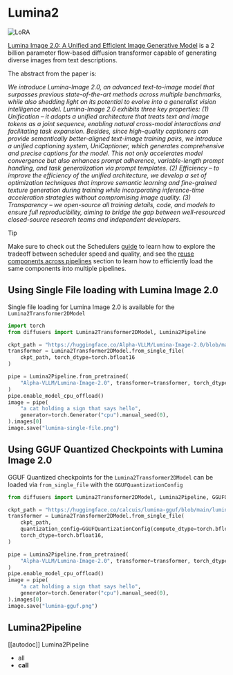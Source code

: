 <!-- Copyright 2025 The HuggingFace Team. All rights reserved.
#
# Licensed under the Apache License, Version 2.0 (the "License");
# you may not use this file except in compliance with the License.
# You may obtain a copy of the License at
#
#     http://www.apache.org/licenses/LICENSE-2.0
#
# Unless required by applicable law or agreed to in writing, software
# distributed under the License is distributed on an "AS IS" BASIS,
# WITHOUT WARRANTIES OR CONDITIONS OF ANY KIND, either express or implied.
# See the License for the specific language governing permissions and
# limitations under the License. -->

# Lumina2

<div class="flex flex-wrap space-x-1">
  <img alt="LoRA" src="https://img.shields.io/badge/LoRA-d8b4fe?style=flat"/>
</div>

[Lumina Image 2.0: A Unified and Efficient Image Generative Model](https://huggingface.co/Alpha-VLLM/Lumina-Image-2.0) is a 2 billion parameter flow-based diffusion transformer capable of generating diverse images from text descriptions.

The abstract from the paper is:

*We introduce Lumina-Image 2.0, an advanced text-to-image model that surpasses previous state-of-the-art methods across multiple benchmarks, while also shedding light on its potential to evolve into a generalist vision intelligence model. Lumina-Image 2.0 exhibits three key properties: (1) Unification – it adopts a unified architecture that treats text and image tokens as a joint sequence, enabling natural cross-modal interactions and facilitating task expansion. Besides, since high-quality captioners can provide semantically better-aligned text-image training pairs, we introduce a unified captioning system, UniCaptioner, which generates comprehensive and precise captions for the model. This not only accelerates model convergence but also enhances prompt adherence, variable-length prompt handling, and task generalization via prompt templates. (2) Efficiency – to improve the efficiency of the unified architecture, we develop a set of optimization techniques that improve semantic learning and fine-grained texture generation during training while incorporating inference-time acceleration strategies without compromising image quality. (3) Transparency – we open-source all training details, code, and models to ensure full reproducibility, aiming to bridge the gap between well-resourced closed-source research teams and independent developers.*

> [!TIP]
> Make sure to check out the Schedulers [guide](../../using-diffusers/schedulers) to learn how to explore the tradeoff between scheduler speed and quality, and see the [reuse components across pipelines](../../using-diffusers/loading#reuse-a-pipeline) section to learn how to efficiently load the same components into multiple pipelines.

## Using Single File loading with Lumina Image 2.0

Single file loading for Lumina Image 2.0 is available for the `Lumina2Transformer2DModel`

```python
import torch
from diffusers import Lumina2Transformer2DModel, Lumina2Pipeline

ckpt_path = "https://huggingface.co/Alpha-VLLM/Lumina-Image-2.0/blob/main/consolidated.00-of-01.pth"
transformer = Lumina2Transformer2DModel.from_single_file(
    ckpt_path, torch_dtype=torch.bfloat16
)

pipe = Lumina2Pipeline.from_pretrained(
    "Alpha-VLLM/Lumina-Image-2.0", transformer=transformer, torch_dtype=torch.bfloat16
)
pipe.enable_model_cpu_offload()
image = pipe(
    "a cat holding a sign that says hello",
    generator=torch.Generator("cpu").manual_seed(0),
).images[0]
image.save("lumina-single-file.png")

```

## Using GGUF Quantized Checkpoints with Lumina Image 2.0

GGUF Quantized checkpoints for the `Lumina2Transformer2DModel` can be loaded via `from_single_file` with the `GGUFQuantizationConfig` 

```python
from diffusers import Lumina2Transformer2DModel, Lumina2Pipeline, GGUFQuantizationConfig 

ckpt_path = "https://huggingface.co/calcuis/lumina-gguf/blob/main/lumina2-q4_0.gguf"
transformer = Lumina2Transformer2DModel.from_single_file(
    ckpt_path,
    quantization_config=GGUFQuantizationConfig(compute_dtype=torch.bfloat16),
    torch_dtype=torch.bfloat16,
)

pipe = Lumina2Pipeline.from_pretrained(
    "Alpha-VLLM/Lumina-Image-2.0", transformer=transformer, torch_dtype=torch.bfloat16
)
pipe.enable_model_cpu_offload()
image = pipe(
    "a cat holding a sign that says hello",
    generator=torch.Generator("cpu").manual_seed(0),
).images[0]
image.save("lumina-gguf.png")
```

## Lumina2Pipeline

[[autodoc]] Lumina2Pipeline
  - all
  - __call__
